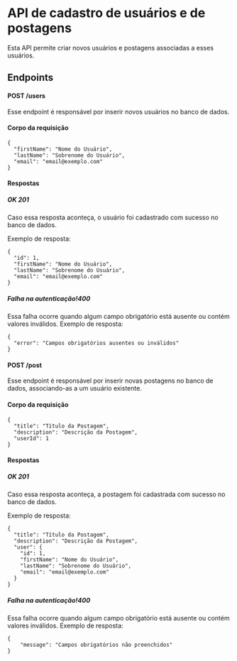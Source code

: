 # API de cadastro de usuários e de postagens
Esta API permite criar novos usuários e postagens associadas a esses usuários.

## Endpoints

#### POST /users
Esse endpoint é responsável por inserir novos usuários no banco de dados.

#### Corpo da requisição
```
{
  "firstName": "Nome do Usuário",
  "lastName": "Sobrenome do Usuário",
  "email": "email@exemplo.com"
}
```
#### Respostas
##### OK 201
Caso essa resposta aconteça, o usuário foi cadastrado com sucesso no banco de dados.

Exemplo de resposta:
```
{
  "id": 1,
  "firstName": "Nome do Usuário",
  "lastName": "Sobrenome do Usuário",
  "email": "email@exemplo.com"
}
```

##### Falha na autenticação!400
Essa falha ocorre quando algum campo obrigatório está ausente ou contém valores inválidos.
Exemplo de resposta:
```
{
  "error": "Campos obrigatórios ausentes ou inválidos"
}
```

#### POST /post
Esse endpoint é responsável por inserir novas postagens no banco de dados, associando-as a um usuário existente.

#### Corpo da requisição
```
{
  "title": "Título da Postagem",
  "description": "Descrição da Postagem",
  "userId": 1
}
```
#### Respostas
##### OK 201
Caso essa resposta aconteça, a postagem foi cadastrada com sucesso no banco de dados.

Exemplo de resposta:
```
{
  "title": "Título da Postagem",
  "description": "Descrição da Postagem",
  "user": {
    "id": 1,
    "firstName": "Nome do Usuário",
    "lastName": "Sobrenome do Usuário",
    "email": "email@exemplo.com"
  }
}
```
##### Falha na autenticação!400
Essa falha ocorre quando algum campo obrigatório está ausente ou contém valores inválidos.
Exemplo de resposta:
```
{
    "message": "Campos obrigatórios não preenchidos"
}
```